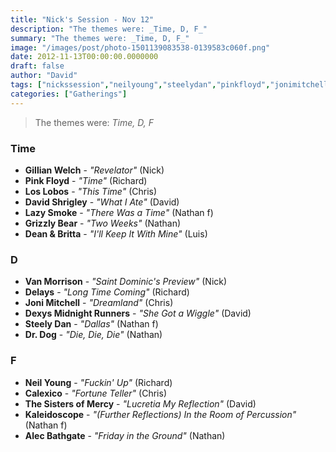 ```yaml
---
title: "Nick's Session - Nov 12"
description: "The themes were: _Time, D, F_"
summary: "The themes were: _Time, D, F_"
image: "/images/post/photo-1501139083538-0139583c060f.png"
date: 2012-11-13T00:00:00.0000000
draft: false
author: "David"
tags: ["nickssession","neilyoung","steelydan","pinkfloyd","jonimitchell","vanmorrison","gillianwelch","calexico","loslobos","grizzlybear","sistersofmercy","dexysmidnightrunners","drdog","delays","lazysmoke","kaleidoscope","alecbathgate","davidshrigley","deanandbritta"]
categories: ["Gatherings"]
---
```

> The themes were: _Time, D, F_
### Time
- **Gillian Welch** - _"Revelator"_ (Nick)
- **Pink Floyd** - _"Time"_ (Richard)
- **Los Lobos** - _"This Time"_ (Chris)
- **David Shrigley** - _"What I Ate"_ (David)
- **Lazy Smoke** - _"There Was a Time"_ (Nathan f)
- **Grizzly Bear** - _"Two Weeks"_ (Nathan)
- **Dean & Britta** - _"I'll Keep It With Mine"_ (Luis)
### D
- **Van Morrison** - _"Saint Dominic's Preview"_ (Nick)
- **Delays** - _"Long Time Coming"_ (Richard)
- **Joni Mitchell** - _"Dreamland"_ (Chris)
- **Dexys Midnight Runners** - _"She Got a Wiggle"_ (David)
- **Steely Dan** - _"Dallas"_ (Nathan f)
- **Dr. Dog** - _"Die, Die, Die"_ (Nathan)
### F
- **Neil Young** - _"Fuckin' Up"_ (Richard)
- **Calexico** - _"Fortune Teller"_ (Chris)
- **The Sisters of Mercy** - _"Lucretia My Reflection"_ (David)
- **Kaleidoscope** - _"(Further Reflections) In the Room of Percussion"_ (Nathan f)
- **Alec Bathgate** - _"Friday in the Ground"_ (Nathan)
